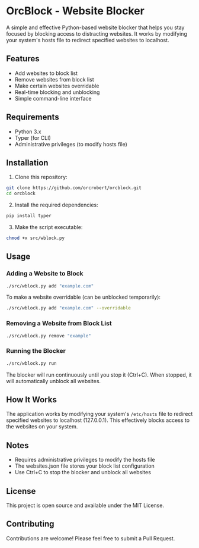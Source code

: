 # OrcBlock - Website Blocker

A simple and effective Python-based website blocker that helps you stay focused by blocking access to distracting websites. It works by modifying your system's hosts file to redirect specified websites to localhost.

## Features

- Add websites to block list
- Remove websites from block list
- Make certain websites overridable
- Real-time blocking and unblocking
- Simple command-line interface

## Requirements

- Python 3.x
- Typer (for CLI)
- Administrative privileges (to modify hosts file)

## Installation

1. Clone this repository:
```bash
git clone https://github.com/orcrobert/orcblock.git
cd orcblock
```

2. Install the required dependencies:
```bash
pip install typer
```

3. Make the script executable:
```bash
chmod +x src/wblock.py
```

## Usage

### Adding a Website to Block
```bash
./src/wblock.py add "example.com"
```

To make a website overridable (can be unblocked temporarily):
```bash
./src/wblock.py add "example.com" --overridable
```

### Removing a Website from Block List
```bash
./src/wblock.py remove "example"
```

### Running the Blocker
```bash
./src/wblock.py run
```

The blocker will run continuously until you stop it (Ctrl+C). When stopped, it will automatically unblock all websites.

## How It Works

The application works by modifying your system's `/etc/hosts` file to redirect specified websites to localhost (127.0.0.1). This effectively blocks access to the websites on your system.

## Notes

- Requires administrative privileges to modify the hosts file
- The websites.json file stores your block list configuration
- Use Ctrl+C to stop the blocker and unblock all websites

## License

This project is open source and available under the MIT License.

## Contributing

Contributions are welcome! Please feel free to submit a Pull Request.
